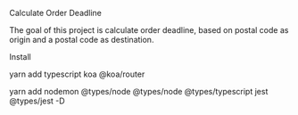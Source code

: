 Calculate Order Deadline

The goal of this project is calculate order deadline, based on postal code as origin and a postal code as destination.

Install 

yarn add typescript koa @koa/router

yarn add nodemon @types/node @types/node @types/typescript jest @types/jest -D